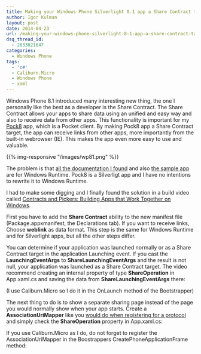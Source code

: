 ```yaml
---
title: Making your Windows Phone Silverlight 8.1 app a Share Contract target
author: Igor Kulman
layout: post
date: 2014-04-23
url: /making-your-windows-phone-silverlight-8-1-app-a-share-contract-target/
dsq_thread_id:
  - 2633021647
categories:
  - Windows Phone
tags:
  - 'c#'
  - Caliburn.Micro
  - Windows Phone
  - xaml
---
```

Windows Phone 8.1 introduced many interesting new thing, the one I personally like the best as a developer is the Share Contract. The Share Contract allows your apps to share data using an unified and easy way and also to receive data from other apps. This functionality is important for my [Pock8][1] app, which is a Pocket client. By making Pock8 app a Share Contract target, the app can receive links from other apps, more importantly from the built-in webrowser (IE). This makes the app even more easy to use and valuable. 

{{% img-responsive "/images/wp81.png" %}}

The problem is that [all the documentation I found][3] and also [the sample app][4] are for Windows Runtime. Pock8 is a Silverligt app and I have no intentions to rewrite it to Windows Runtime. 

I had to make some digging and I finally found the solution in a build video called [Contracts and Pickers: Building Apps that Work Together on Windows][5]. 

First you have to add the **Share Contract** ability to the new manifest file (Package.appxmanifest, the Declarations tab). If you want to receive links, Choose **weblink** as data format. This step is the same for Windows Runtime and for Silverlight apps, but all the other steps differ. 

You can determine if your application was launched normally or as a Share Contract target in the application Launching event. If you cast the **LaunchingEventArgs** to **ShareLaunchingEventArgs** and the result is not null, your application was launched as a Share Contract target. The video recommend creating an internal property of type **ShareOperation** in App.xaml.cs and saving the data from **ShareLaunchingEventArgs** there:

<script src="https://gist.github.com/igorkulman/11111043.js?file=AssociationUriMapper.cs"></script>

(I use Caliburn.Micro so I do it in the OnLaunch method of the Bootstrapper)

The next thing to do is to show a separate sharing page instead of the page you would normally show when your app starts. Create a **AssociationUriMapper** like you [would do when registering for a protocol][6] and simply check the **ShareOperation** property in App.xaml.cs:

If you use Caliburn.Micro as I do, do not forget to register the AssociationUriMapper in the Boostrappers CreatePhoneApplicationFrame method:

<script src="https://gist.github.com/igorkulman/11111043.js?file=CreatePhoneApplicationFrame.cs"></script>

 [1]: http://t.co/YMtrM84rwI
 [2]: http://blog.kulman.sk/wp-content/uploads/2014/04/wp81.png
 [3]: http://msdn.microsoft.com/en-us/library/windows/apps/xaml/hh871367.aspx
 [4]: http://msdn.microsoft.com/en-us/library/windows/apps/xaml/hh871363.aspx
 [5]: http://channel9.msdn.com/Events/Build/2014/2-520
 [6]: http://msdn.microsoft.com/en-us/library/windowsphone/develop/jj206987(v=vs.105).aspx